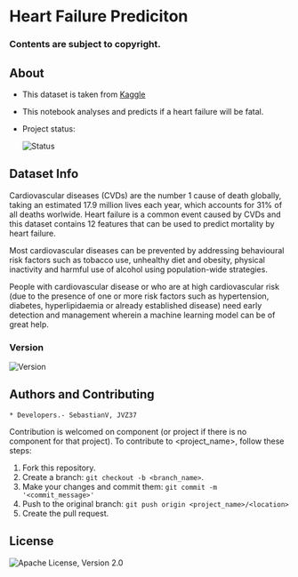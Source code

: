 
# Heart Failure Prediciton

### Contents are subject to copyright.
    
## About  
* This dataset is taken from [Kaggle](https://www.kaggle.com/andrewmvd/heart-failure-clinical-data)
* This notebook analyses and predicts if a heart failure will be fatal.
* Project status:
    
    ![Status](https://img.shields.io/badge/Status-Active-green) <Status>
  
## Dataset Info

Cardiovascular diseases (CVDs) are the number 1 cause of death globally, taking an estimated 17.9 million lives each year, which accounts for 31% of all deaths worlwide.
Heart failure is a common event caused by CVDs and this dataset contains 12 features that can be used to predict mortality by heart failure.

Most cardiovascular diseases can be prevented by addressing behavioural risk factors such as tobacco use, unhealthy diet and obesity, physical inactivity and harmful use of alcohol using population-wide strategies.

People with cardiovascular disease or who are at high cardiovascular risk (due to the presence of one or more risk factors such as hypertension, diabetes, hyperlipidaemia or already established disease) need early detection and management wherein a machine learning model can be of great help.


### Version
![Version](https://img.shields.io/static/v1?message=Python_V3.7&style=flat&logo=python&color=blue&logoWidth=40&logoColor=yellow&label=%20)<Version>

## Authors and Contributing  <Reporting issues>
    * Developers.- SebastianV, JVZ37
<!--- If your README is long or you have some specific process or steps you want contributors to follow, consider creating a separate CONTRIBUTING.md file--->
Contribution is welcomed on component (or project if there is no component for that project).
To contribute to <project_name>, follow these steps:

1. Fork this repository.
2. Create a branch: `git checkout -b <branch_name>`.
3. Make your changes and commit them: `git commit -m '<commit_message>'`
4. Push to the original branch: `git push origin <project_name>/<location>`
5. Create the pull request.

## License
![Apache License, Version 2.0](https://img.shields.io/hexpm/l/plug?color=orange&label=License&style=flat-square)
